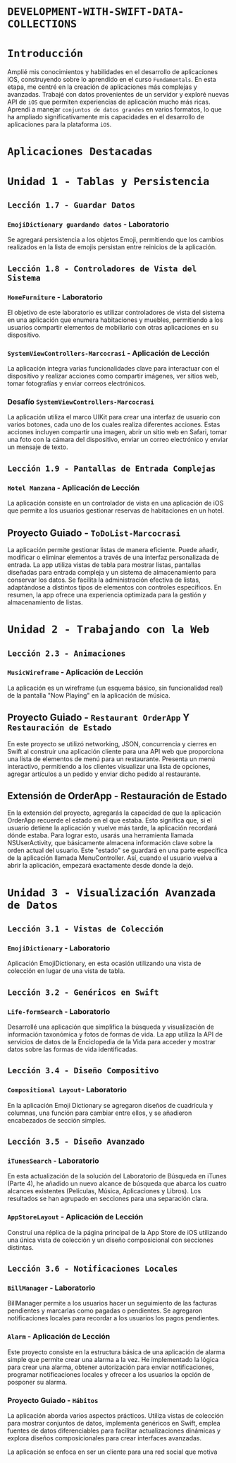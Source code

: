 # `DEVELOPMENT-WITH-SWIFT-DATA-COLLECTIONS`

# `Introducción`

Amplié mis conocimientos y habilidades en el desarrollo de aplicaciones iOS, construyendo sobre lo aprendido en el curso `Fundamentals`. En esta etapa, me centré en la creación de aplicaciones más complejas y avanzadas. Trabajé con datos provenientes de un servidor y exploré nuevas API de `iOS` que permiten experiencias de aplicación mucho más ricas. Aprendí a manejar `conjuntos de datos grandes` en varios formatos, lo que ha ampliado significativamente mis capacidades en el desarrollo de aplicaciones para la plataforma `iOS`.

# `Aplicaciones Destacadas`

# `Unidad 1 - Tablas y Persistencia`

## `Lección 1.7 - Guardar Datos`

### `EmojiDictionary guardando datos` - Laboratorio

Se agregará persistencia a los objetos Emoji, permitiendo que los cambios realizados en la lista de emojis persistan entre reinicios de la aplicación.

## `Lección 1.8 - Controladores de Vista del Sistema`

### `HomeFurniture` - Laboratorio

El objetivo de este laboratorio es utilizar controladores de vista del sistema en una aplicación que enumera habitaciones y muebles, permitiendo a los usuarios compartir elementos de mobiliario con otras aplicaciones en su dispositivo.

### `SystemViewControllers-Marcocrasi` - Aplicación de Lección

La aplicación integra varias funcionalidades clave para interactuar con el dispositivo y realizar acciones como compartir imágenes, ver sitios web, tomar fotografías y enviar correos electrónicos.

### Desafío `SystemViewControllers-Marcocrasi`  

La aplicación utiliza el marco UIKit para crear una interfaz de usuario con varios botones, cada uno de los cuales realiza diferentes acciones. Estas acciones incluyen compartir una imagen, abrir un sitio web en Safari, tomar una foto con la cámara del dispositivo, enviar un correo electrónico y enviar un mensaje de texto.

## `Lección 1.9 - Pantallas de Entrada Complejas`

### `Hotel Manzana` - Aplicación de Lección

La aplicación consiste en un controlador de vista en una aplicación de iOS que permite a los usuarios gestionar reservas de habitaciones en un hotel.

## Proyecto Guiado - `ToDoList-Marcocrasi` 

La aplicación permite gestionar listas de manera eficiente. Puede añadir, modificar o eliminar elementos a través de una interfaz personalizada de entrada. La app utiliza vistas de tabla para mostrar listas, pantallas diseñadas para entrada compleja y un sistema de almacenamiento para conservar los datos. Se facilita la administración efectiva de listas, adaptándose a distintos tipos de elementos con controles específicos. En resumen, la app ofrece una experiencia optimizada para la gestión y almacenamiento de listas.

# `Unidad 2 - Trabajando con la Web`

## `Lección 2.3 - Animaciones`

### `MusicWireframe` - Aplicación de Lección

La aplicación es un wireframe (un esquema básico, sin funcionalidad real) de la pantalla "Now Playing" en la aplicación de música.

## Proyecto Guiado - `Restaurant OrderApp` Y `Restauración de Estado` 

En este proyecto se utilizó networking, JSON, concurrencia y cierres en Swift al construir una aplicación cliente para una API web que proporciona una lista de elementos de menú para un restaurante. Presenta un menú interactivo, permitiendo a los clientes visualizar una lista de opciones, agregar artículos a un pedido y enviar dicho pedido al restaurante.

## Extensión de OrderApp - Restauración de Estado

En la extensión del proyecto, agregarás la capacidad de que la aplicación OrderApp recuerde el estado en el que estaba. Esto significa que, si el usuario detiene la aplicación y vuelve más tarde, la aplicación recordará dónde estaba. Para lograr esto, usarás una herramienta llamada NSUserActivity, que básicamente almacena información clave sobre la orden actual del usuario. Este "estado" se guardará en una parte específica de la aplicación llamada MenuController. Así, cuando el usuario vuelva a abrir la aplicación, empezará exactamente desde donde la dejó.

# `Unidad 3 - Visualización Avanzada de Datos`

## `Lección 3.1 - Vistas de Colección`

### `EmojiDictionary` - Laboratorio

Aplicación EmojiDictionary, en esta ocasión utilizando una vista de colección en lugar de una vista de tabla.

## `Lección 3.2 - Genéricos en Swift`

### `Life-formSearch` - Laboratorio

Desarrollé una aplicación que simplifica la búsqueda y visualización de información taxonómica y fotos de formas de vida. La app utiliza la API de servicios de datos de la Enciclopedia de la Vida para acceder y mostrar datos sobre las formas de vida identificadas.

## `Lección 3.4 - Diseño Compositivo`

###  `Compositional Layout`- Laboratorio  

En la aplicación Emoji Dictionary se agregaron diseños de cuadrícula y columnas, una función para cambiar entre ellos, y se añadieron encabezados de sección simples.

## `Lección 3.5 - Diseño Avanzado`

### `iTunesSearch` - Laboratorio 

En esta actualización de la solución del Laboratorio de Búsqueda en iTunes (Parte 4), he añadido un nuevo alcance de búsqueda que abarca los cuatro alcances existentes (Películas, Música, Aplicaciones y Libros). Los resultados se han agrupado en secciones para una separación clara.

### `AppStoreLayout` - Aplicación de Lección

Construí una réplica de la página principal de la App Store de iOS utilizando una única vista de colección y un diseño composicional con secciones distintas.

## `Lección 3.6 - Notificaciones Locales`

### `BillManager` - Laboratorio

BillManager permite a los usuarios hacer un seguimiento de las facturas pendientes y marcarlas como pagadas o pendientes. Se agregaron notificaciones locales para recordar a los usuarios los pagos pendientes.

### `Alarm` - Aplicación de Lección

Este proyecto consiste en la estructura básica de una aplicación de alarma simple que permite crear una alarma a la vez. He implementado la lógica para crear una alarma, obtener autorización para enviar notificaciones, programar notificaciones locales y ofrecer a los usuarios la opción de posponer su alarma.

### Proyecto Guiado - `Hábitos`

La aplicación aborda varios aspectos prácticos. Utiliza vistas de colección para mostrar conjuntos de datos, implementa genéricos en Swift, emplea fuentes de datos diferenciables para facilitar actualizaciones dinámicas y explora diseños composicionales para crear interfaces avanzadas.

La aplicación se enfoca en ser un cliente para una red social que motiva

